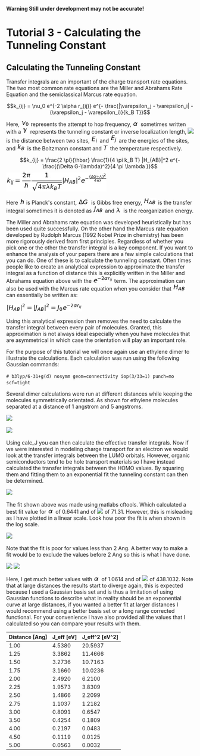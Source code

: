 **Warning Still under development may not be accurate!**

# Tutorial 3 - Calculating the Tunneling Constant

## Calculating the Tunneling Constant

<script type="text/x-mathjax-config">
  MathJax.Hub.Config({
    extensions: [
      "MathMenu.js",
      "MathZoom.js",
      "AssistiveMML.js",
      "a11y/accessibility-menu.js"
    ],
    jax: ["input/TeX", "output/CommonHTML"],
    TeX: {
      extensions: [
        "AMSmath.js",
        "AMSsymbols.js",
        "noErrors.js",
        "noUndefined.js",
      ]
    }
  });
</script>

<script type="text/javascript" async
  src="https://cdnjs.cloudflare.com/ajax/libs/mathjax/2.7.5/MathJax.js?config=TeX-MML-AM_CHTML">
</script>

Transfer integrals are an important of the charge transport rate equations. The two most common rate equations are the Miller and Abrahams Rate Equation and the semiclassical Marcus rate equation. 

$$k_{ij} = \nu_0 e^{-2 \alpha r_{ij}} e^{- \frac{|\varepsilon_j - \varepsilon_i| - (\varepsilon_j - \varepsilon_i)}{k_B T}}$$

Here, ![](https://github.com/JoshuaSBrown/QC_Tools/blob/master/docs/images/nu0.jpg) represents the attempt to hop frequency, ![](https://github.com/JoshuaSBrown/QC_Tools/blob/master/docs/images/alpha.jpg) sometimes written with a ![](https://github.com/JoshuaSBrown/QC_Tools/blob/master/docs/images/gamma.jpg) represents the tunneling constant or inverse localization length, ![](https://github.com/JoshuaSBrown/QC_Tools/blob/master/docs/images/rij.jpg}) is the distance between two sites, ![equation](https://github.com/JoshuaSBrown/QC_Tools/blob/master/docs/images/Ei.jpg) and ![](https://github.com/JoshuaSBrown/QC_Tools/blob/master/docs/images/Ej.jpg) are the energies of the sites, and ![](https://github.com/JoshuaSBrown/QC_Tools/blob/master/docs/images/BoltzmannConstant.jpg) is the Boltzmann constant and ![](https://github.com/JoshuaSBrown/QC_Tools/blob/master/docs/images/Temperature.jpg) the temperature respectively. 

$$k_{ij} = \frac{2 \pi}{\hbar} \frac{1}{4 \pi k_B T} |H_{AB}|^2 e^{-\frac{(\Delta G-\lambda)^2}{4 \pi \lambda }}$$
![](https://github.com/JoshuaSBrown/QC_Tools/blob/master/docs/images/Marcus.jpg)

Here ![](https://github.com/JoshuaSBrown/QC_Tools/blob/master/docs/images/hbar.jpg) is Planck's constant, ![](https://github.com/JoshuaSBrown/QC_Tools/blob/master/docs/images/DeltaG.jpg) is Gibbs free energy, ![](https://github.com/JoshuaSBrown/QC_Tools/blob/master/docs/images/Hab.jpg) is the transfer integral sometimes it is denoted as ![](https://github.com/JoshuaSBrown/QC_Tools/blob/master/docs/images/Jab.jpg) and ![](https://github.com/JoshuaSBrown/QC_Tools/blob/master/docs/images/lambda.jpg) is the reorganization energy. 

The Miller and Abrahams rate equation was developed heuristically but has been used quite successfully. On the other hand the Marcus rate equation developed by Rudolph Marcus (1992 Nobel Prize in chemistry) has been more rigorously derived from first principles. Regardless of whether you pick one or the other the transfer integral is a key component. If you want to enhance the analysis of your papers there are a few simple calculations that you can do. One of these is to calculate the tunneling constant. Often times people like to create an analytical expression to approximate the transfer integral as a function of distance this is explicitly written in the Miller and Abrahams equation above with the ![](https://github.com/JoshuaSBrown/QC_Tools/blob/master/docs/images/TunnelingTerm.jpg) term. The approximation can also be used with the Marcus rate equation when you consider that ![](https://github.com/JoshuaSBrown/QC_Tools/blob/master/docs/images/Hab.jpg) can essentially be written as:

![](https://github.com/JoshuaSBrown/QC_Tools/blob/master/docs/images/TunnelingTerm2.jpg)

Using this analytical expression then removes the need to calculate the transfer integral between every pair of molecules. Granted, this approximation is not always ideal especially when you have molecules that are asymmetrical in which case the orientation will play an important role. 

For the purpose of this tutorial we will once again use an ethylene dimer to illustrate the calculations. Each calculation was run using the following Gaussian commands:

```# b3lyp/6-31+g(d) nosymm geom=connectivity iop(3/33=1) punch=mo scf=tight```

Several dimer calculations were run at different distances while keeping the molecules symmetrically orientated. As shown for ethylene molecules separated at a distance of 1 angstrom and 5 angstroms. 

![](https://github.com/JoshuaSBrown/QC_Tools/blob/master/docs/images/Dimer1Ang.jpg)

![](https://github.com/JoshuaSBrown/QC_Tools/blob/master/docs/images/Dimer5Ang.jpg)

Using calc_J you can then calculate the effective transfer integrals. Now if we were interested in modeling charge transport for an electron we would look at the transfer integrals between the LUMO orbitals. However, organic semiconductors tend to be hole transport materials so I have instead calculated the transfer integrals between the HOMO values. By squaring them and fitting them to an exponential fit the tunneling constant can then be determined. 

![](https://github.com/JoshuaSBrown/QC_Tools/blob/master/docs/images/DistanceVsJeff.jpg)

The fit shown above was made using matlabs cftools. Which calculated a best fit value for ![](https://github.com/JoshuaSBrown/QC_Tools/blob/master/docs/images/alpha.jpg) of 0.6441 and of ![](https://github.com/JoshuaSBrown/QC_Tools/blob/master/docs/images/J0.jpg) of 71.31. However, this is misleading as I have plotted in a linear scale. Look how poor the fit is when shown in the log scale. 

![](https://github.com/JoshuaSBrown/QC_Tools/blob/master/docs/images/DistanceVsJeffLog.jpg)

Note that the fit is poor for values less than 2 Ang. A better way to make a fit would be to exclude the values before 2 Ang so this is what I have done.

![](https://github.com/JoshuaSBrown/QC_Tools/blob/master/docs/images/Distance2VsJeff.jpg)
![](https://github.com/JoshuaSBrown/QC_Tools/blob/master/docs/images/Distance2VsJeffLog.jpg)

Here, I get much better values with ![](https://github.com/JoshuaSBrown/QC_Tools/blob/master/docs/images/alpha.jpg) of 1.0614 and of ![](https://github.com/JoshuaSBrown/QC_Tools/blob/master/docs/images/J0.jpg) of 438.1032. Note that at large distances the results start to diverge again, this is expected because I used a Gaussian basis set and is thus a limitation of using Gaussian functions to describe what in reality should be an exponential curve at large distances, if you wanted a better fit at larger distances I would recommend using a better basis set or a long range corrected functional. 
For your convenience I have also provided all the values that I calculated so you can compare your results with them. 

| Distance [Ang] | J_eff [eV] | J_eff^2 [eV^2] |
| -------------- | ---------- | -------------- |
| 1.00 | 4.5380 | 20.5937 |
| 1.25 | 3.3862 | 11.4666 |
| 1.50 | 3.2736 | 10.7163 |
| 1.75 | 3.1660 | 10.0236 |
| 2.00 | 2.4920 |  6.2100 |
| 2.25 | 1.9573 |  3.8309 |
| 2.50 | 1.4866 |  2.2099 |
| 2.75 | 1.1037 |  1.2182 |
| 3.00 | 0.8091 |  0.6547 |
| 3.50 | 0.4254 |  0.1809 |
| 4.00 | 0.2197 |  0.0483 |
| 4.50 | 0.1119 |  0.0125 |
| 5.00 | 0.0563 |  0.0032 |
